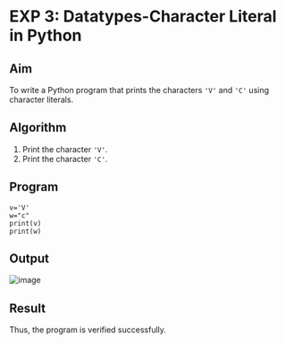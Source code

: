 # EXP 3: Datatypes-Character Literal in Python

##  Aim
To write a Python program that prints the characters `'V'` and `'C'` using character literals.

## Algorithm
1. Print the character `'V'`.
2. Print the character `'C'`.

## Program
```
v='V'
w="c"
print(v)
print(w)
```
## Output
![image](https://github.com/user-attachments/assets/cb5698e4-8ec5-48e7-bf96-3c60922adfab)

## Result
Thus, the program is verified successfully.
